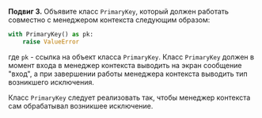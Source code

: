 **Подвиг 3.** Объявите класс `PrimaryKey`, который должен работать совместно с менеджером контекста следующим образом:

```python
with PrimaryKey() as pk:
    raise ValueError
```

где `pk` - ссылка на объект класса `PrimaryKey`. Класс `PrimaryKey` должен в момент входа в менеджер контекста выводить
на экран сообщение "вход", а при завершении работы менеджера контекста выводить тип возникшего исключения. 

Класс `PrimaryKey` следует реализовать так, чтобы менеджер контекста сам обрабатывал возникшее исключение.